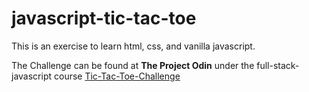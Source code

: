 # javascript-tic-tac-toe

This is an exercise to learn html, css, and vanilla javascript.  
  
  
The Challenge can be found at **The Project Odin** under the full-stack-javascript course [Tic-Tac-Toe-Challenge](https://www.theodinproject.com/paths/full-stack-javascript/courses/javascript/lessons/tic-tac-toe)
